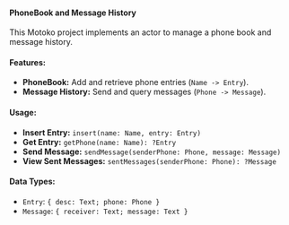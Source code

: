 #### **PhoneBook and Message History**

This Motoko project implements an actor to manage a phone book and message history.

#### Features:
- **PhoneBook:** Add and retrieve phone entries (`Name -> Entry`).
- **Message History:** Send and query messages (`Phone -> Message`).

#### Usage:
- **Insert Entry:** `insert(name: Name, entry: Entry)`
- **Get Entry:** `getPhone(name: Name): ?Entry`
- **Send Message:** `sendMessage(senderPhone: Phone, message: Message)`
- **View Sent Messages:** `sentMessages(senderPhone: Phone): ?Message`

#### Data Types:
- `Entry`: `{ desc: Text; phone: Phone }`
- `Message`: `{ receiver: Text; message: Text }`
